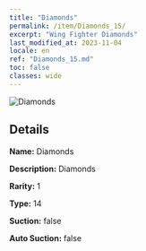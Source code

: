 ```yaml
---
title: "Diamonds"
permalink: /item/Diamonds_15/
excerpt: "Wing Fighter Diamonds"
last_modified_at: 2023-11-04
locale: en
ref: "Diamonds_15.md"
toc: false
classes: wide
---
```



 ![Diamonds](/images/item/Diamonds_p.png)



## Details

 **Name:** Diamonds 

 **Description:** Diamonds

 **Rarity:** 1 

 **Type:** 14 

 **Suction:** false 

 **Auto Suction:** false 


